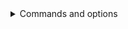 <details>
<summary>Commands and options</summary>
<br />

#### Deploy options

If your PR is targeting one of the [dev, beta, master] branches, you can choose to deploy everything or only the stuff affected by your PR. You can do so by setting the labels:

- `deploy:affected` will deploy only the affected changes (faster alternative).
- `deploy:all` will deploy everything (slower alternative).

> **NOTE: the `deploy:all` label has precedence over `deploy:affected`.**

#### Commands

You can trigger actions by commenting on this PR:

##### Command: `/cdk-diff`

> **CDK Diff: This command outputs the difference between the already deployed CloudFormation template and the CloudFormation template equivalent of our current CDK code.**

- `/cdk-diff affected` will output the difference of the affected stacks.
  - In case the `infra` project or `package-lock.json` was affected, this command has the same behaviour as the `all` option below.
- `/cdk-diff all` or `/cdk-diff` will output the difference of all stacks.

**Options:**

- `base`: Base branch to consider for Nx affected command.
- `head`: Head branch to consider for Nx affected command.
- `region`: Glob expression to match regions to deploy the stacks. The regions considered are the ones from the CDK Context. Only works for `affected` subcommand.
- `stack`: Glob expression to match stacks to deploy. Works for `affected` and `all` subcommand.

**Examples:**

```bash
/cdk-diff affected base=master~3 head=master # run diff for what is affected by the last 3 commit in master
/cdk-diff affected base=dev head=feat/super-feature # check what changes feat/super-feature will introduce into dev
/cdk-diff affected region=us-east-1 # run diff only for us-east-1 region
/cdk-diff affected region=us-east-* # run diff only for us-east-1 and us-east-2 region
/cdk-diff affected region=us-east-* stack=newpet-dev-*-Private* # run diff only for us-east-1 and us-east-2 region and for private dev stacks
```

⚠️ Warning: Please note that if you have `region` and `stack` properties and they are disjoint, you may not have your deploy run. For example, setting
`region=us-east-1` and `stack=newpet-dev-usEast2-*` will not work because the first tells to deploy only `us-east-1` stacks, but the filtered stacks are telling to deploy `us-east-2`. So in this case, nothing will happen.

<br>
##### Command: `/deploy`

This command will deploy the base-ref into it's corresponding stage (DEV, BETA or PROD) for the selected regions.

- `/deply affected` The same as the cdk-diff command, except this command will deploy the affected changes (not only comment the diff).
- `/deploy all` or `/deploy` will deploy all stacks and projects even if they were not touched.

**NOTE:** The STAGE will be derived from the real base branch of your PR and not from the `base` command argument. For example: If your PR is created with `beta ← feat/new-stuff` and you run `/deploy affected base=master head=feat/new-stuff` the target stage to deploy would still be **beta** because the base of your PR is the beta branch.

**Options:**

- `region`: Glob expression to match regions to deploy the stacks. The regions considered are the ones from the CDK Context.
- `stack`: Glob expression to match stacks to deploy. Works for `affected` and `all` subcommand.

```bash
/deploy # deploy to all regions in the CDK Context
/deploy affected region=us-east-1 stack=newpet-dev-*-Private*  # deploy the private affected stacks to us-east-1 only
/deploy region=us-east-* # deploy all stacks in us-east-1 and us-east-2 region (ONLY IF THE deploy:affected label is set)
/deploy region=us-east-* # deploy all stacks in us-east-1 and us-east-2 region
/deploy stack=newpet-dev-usEast1-ApiGatewayResourcesStack # deploy the ApiGatewayResourcesStack stack in the us-east-1 region
/deploy region=us-east-* # deploy all stacks in us-east-1 and us-east-2 region
```

#### ⚠️ Warnings

- You **SHOULD** rebase your branch before running the `/deploy` command. For more information on rebase please refer to [this documentation](https://git-scm.com/docs/git-rebase);
- You **CANNOT** run `/cdk-diff` or `/deploy` commands for regions that are not in the CDK Context. If you try to select regions that are not in the context, you will get an error;

</details>
